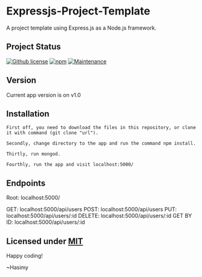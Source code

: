 # Expressjs-Project-Template
A project template using Express.js as a Node.js framework.

## Project Status

[![Github license](https://img.shields.io/badge/License-MIT-yellow.svg)](https://raw.githubusercontent.com/hasimy-as/Expressjs-Project-Template/master/LICENSE)
[![npm](https://img.shields.io/npm/v/npm.svg)](https://www.npmjs.com/)
[![Maintenance](https://img.shields.io/badge/Maintained%3F-yes-green.svg)](https://gitHub.com/hasimy-as/Expressjs-Project-Template)


## Version

Current app version is on v1.0


## Installation

```
First off, you need to download the files in this repository, or clone it with command (git clone "url").

Secondly, change directory to the app and run the command npm install.

Thirtly, run mongod.

Fourthly, run the app and visit localhost:5000/

```

## Endpoints

Root: localhost:5000/

GET: localhost:5000/api/users
POST: localhost:5000/api/users
PUT: localhost:5000/api/users/:id
DELETE: localhost:5000/api/users/:id
GET BY ID: localhost:5000/api/users/:id

## Licensed under [MIT](https://raw.githubusercontent.com/hasimy-as/TalkAway/master/LICENSE)

Happy coding!

~Hasimy
